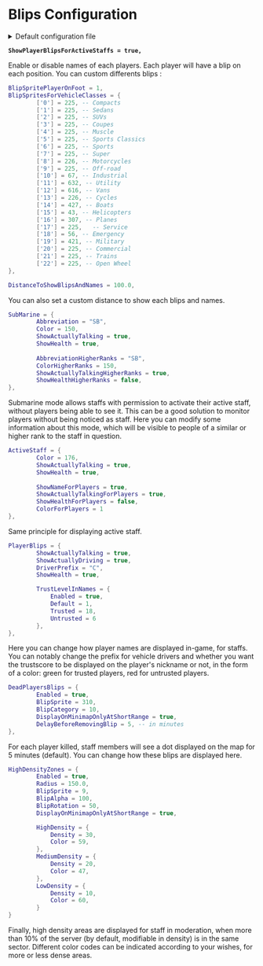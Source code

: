 # Blips Configuration

<details>

<summary>Default configuration file</summary>

```lua
ShowPlayerBlipsForActiveStaffs = true,

BlipSpritePlayerOnFoot = 1,
BlipSpritesForVehicleClasses = {
		['0'] = 225, -- Compacts
		['1'] = 225, -- Sedans
		['2'] = 225, -- SUVs
		['3'] = 225, -- Coupes
		['4'] = 225, -- Muscle
		['5'] = 225, -- Sports Classics
		['6'] = 225, -- Sports
		['7'] = 225, -- Super
		['8'] = 226, -- Motorcycles
		['9'] = 225, -- Off-road
		['10'] = 67, -- Industrial
		['11'] = 632, -- Utility
		['12'] = 616, -- Vans
		['13'] = 226, -- Cycles
		['14'] = 427, -- Boats
		['15'] = 43, -- Helicopters
		['16'] = 307, -- Planes
		['17'] = 225,	-- Service
		['18'] = 56, -- Emergency
		['19'] = 421, -- Military
		['20'] = 225, -- Commercial
		['21'] = 225, -- Trains
		['22'] = 225, -- Open Wheel
},

DistanceToShowBlipsAndNames = 100.0,

SubMarine = {
		Abbreviation = "SB",
		Color = 150,
		ShowActuallyTalking = true,
		ShowHealth = true,
		
		AbbreviationHigherRanks = "SB",
		ColorHigherRanks = 150,
		ShowActuallyTalkingHigherRanks = true,
		ShowHealthHigherRanks = false,
},

ActiveStaff = {
		Color = 176,
		ShowActuallyTalking = true,
		ShowHealth = true,
		
		ShowNameForPlayers = true,
		ShowActuallyTalkingForPlayers = true,
		ShowHealthForPlayers = false,
		ColorForPlayers = 1
},

PlayerBlips = {
		ShowActuallyTalking = true,
		ShowActuallyDriving = true,
		DriverPrefix = "C",
		ShowHealth = true,

		TrustLevelInNames = {
			Enabled = true,
			Default = 1,
			Trusted = 18,
			Untrusted = 6
		},
},

DeadPlayersBlips = {
		Enabled = true,
		BlipSprite = 310,
		BlipCategory = 10,
		DisplayOnMinimapOnlyAtShortRange = true,
		DelayBeforeRemovingBlip = 5, -- in minutes
},

HighDensityZones = {
		Enabled = true,
		Radius = 150.0,
		BlipSprite = 9,
		BlipAlpha = 100,
		BlipRotation = 50,
		DisplayOnMinimapOnlyAtShortRange = true,

		HighDensity = {
			Density = 30,
			Color = 59,
		},
		MediumDensity = {
			Density = 20,
			Color = 47,
		},
		LowDensity = {
			Density = 10,
			Color = 60,
		}
}
```

</details>

<pre class="language-lua"><code class="lang-lua"><strong>ShowPlayerBlipsForActiveStaffs = true,
</strong></code></pre>

Enable or disable names of each players. Each player will have a blip on each position. You can custom differents blips :

```lua
BlipSpritePlayerOnFoot = 1,
BlipSpritesForVehicleClasses = {
		['0'] = 225, -- Compacts
		['1'] = 225, -- Sedans
		['2'] = 225, -- SUVs
		['3'] = 225, -- Coupes
		['4'] = 225, -- Muscle
		['5'] = 225, -- Sports Classics
		['6'] = 225, -- Sports
		['7'] = 225, -- Super
		['8'] = 226, -- Motorcycles
		['9'] = 225, -- Off-road
		['10'] = 67, -- Industrial
		['11'] = 632, -- Utility
		['12'] = 616, -- Vans
		['13'] = 226, -- Cycles
		['14'] = 427, -- Boats
		['15'] = 43, -- Helicopters
		['16'] = 307, -- Planes
		['17'] = 225,	-- Service
		['18'] = 56, -- Emergency
		['19'] = 421, -- Military
		['20'] = 225, -- Commercial
		['21'] = 225, -- Trains
		['22'] = 225, -- Open Wheel
},
```

```lua
DistanceToShowBlipsAndNames = 100.0,
```

You can also set a custom distance to show each blips and names.

```lua
SubMarine = {
		Abbreviation = "SB",
		Color = 150,
		ShowActuallyTalking = true,
		ShowHealth = true,
		
		AbbreviationHigherRanks = "SB",
		ColorHigherRanks = 150,
		ShowActuallyTalkingHigherRanks = true,
		ShowHealthHigherRanks = false,
},
```

Submarine mode allows staffs with permission to activate their active staff, without players being able to see it. This can be a good solution to monitor players without being noticed as staff. Here you can modify some information about this mode, which will be visible to people of a similar or higher rank to the staff in question.

```lua
ActiveStaff = {
		Color = 176,
		ShowActuallyTalking = true,
		ShowHealth = true,
		
		ShowNameForPlayers = true,
		ShowActuallyTalkingForPlayers = true,
		ShowHealthForPlayers = false,
		ColorForPlayers = 1
},
```

Same principle for displaying active staff.

```lua
PlayerBlips = {
		ShowActuallyTalking = true,
		ShowActuallyDriving = true,
		DriverPrefix = "C",
		ShowHealth = true,

		TrustLevelInNames = {
			Enabled = true,
			Default = 1,
			Trusted = 18,
			Untrusted = 6
		},
},
```

Here you can change how player names are displayed in-game, for staffs. You can notably change the prefix for vehicle drivers and whether you want the trustscore to be displayed on the player's nickname or not, in the form of a color: green for trusted players, red for untrusted players.

```lua
DeadPlayersBlips = {
		Enabled = true,
		BlipSprite = 310,
		BlipCategory = 10,
		DisplayOnMinimapOnlyAtShortRange = true,
		DelayBeforeRemovingBlip = 5, -- in minutes
},
```

For each player killed, staff members will see a dot displayed on the map for 5 minutes (default). You can change how these blips are displayed here.

```lua
HighDensityZones = {
		Enabled = true,
		Radius = 150.0,
		BlipSprite = 9,
		BlipAlpha = 100,
		BlipRotation = 50,
		DisplayOnMinimapOnlyAtShortRange = true,

		HighDensity = {
			Density = 30,
			Color = 59,
		},
		MediumDensity = {
			Density = 20,
			Color = 47,
		},
		LowDensity = {
			Density = 10,
			Color = 60,
		}
}
```

Finally, high density areas are displayed for staff in moderation, when more than 10% of the server (by default, modifiable in density) is in the same sector. Different color codes can be indicated according to your wishes, for more or less dense areas.
